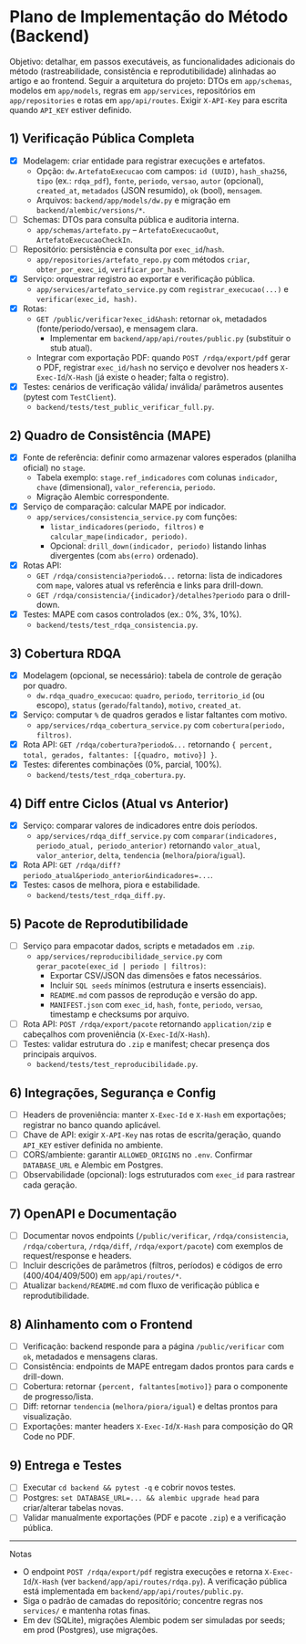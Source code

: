 # Plano de Implementação do Método (Backend)

Objetivo: detalhar, em passos executáveis, as funcionalidades adicionais do método (rastreabilidade, consistência e reprodutibilidade) alinhadas ao artigo e ao frontend. Seguir a arquitetura do projeto: DTOs em `app/schemas`, modelos em `app/models`, regras em `app/services`, repositórios em `app/repositories` e rotas em `app/api/routes`. Exigir `X-API-Key` para escrita quando `API_KEY` estiver definido.

## 1) Verificação Pública Completa
- [x] Modelagem: criar entidade para registrar execuções e artefatos.
  - Opção: `dw.ArtefatoExecucao` com campos: `id (UUID)`, `hash_sha256`, `tipo` (ex.: `rdqa_pdf`), `fonte`, `periodo`, `versao`, `autor` (opcional), `created_at`, `metadados` (JSON resumido), `ok` (bool), `mensagem`.
  - Arquivos: `backend/app/models/dw.py` e migração em `backend/alembic/versions/*`.
- [ ] Schemas: DTOs para consulta pública e auditoria interna.
  - `app/schemas/artefato.py` – `ArtefatoExecucaoOut`, `ArtefatoExecucaoCheckIn`.
- [ ] Repositório: persistência e consulta por `exec_id`/`hash`.
  - `app/repositories/artefato_repo.py` com métodos `criar`, `obter_por_exec_id`, `verificar_por_hash`.
- [x] Serviço: orquestrar registro ao exportar e verificação pública.
  - `app/services/artefato_service.py` com `registrar_execucao(...)` e `verificar(exec_id, hash)`.
- [x] Rotas:
  - `GET /public/verificar?exec_id&hash`: retornar `ok`, metadados (fonte/periodo/versao), e mensagem clara.
    - Implementar em `backend/app/api/routes/public.py` (substituir o stub atual).
  - Integrar com exportação PDF: quando `POST /rdqa/export/pdf` gerar o PDF, registrar `exec_id/hash` no serviço e devolver nos headers `X-Exec-Id`/`X-Hash` (já existe o header; falta o registro).
- [x] Testes: cenários de verificação válida/ inválida/ parâmetros ausentes (pytest com `TestClient`).
  - `backend/tests/test_public_verificar_full.py`.

## 2) Quadro de Consistência (MAPE)
- [x] Fonte de referência: definir como armazenar valores esperados (planilha oficial) no `stage`.
  - Tabela exemplo: `stage.ref_indicadores` com colunas `indicador`, `chave` (dimensional), `valor_referencia`, `periodo`.
  - Migração Alembic correspondente.
- [x] Serviço de comparação: calcular MAPE por indicador.
  - `app/services/consistencia_service.py` com funções:
    - `listar_indicadores(periodo, filtros)` e `calcular_mape(indicador, periodo)`.
    - Opcional: `drill_down(indicador, periodo)` listando linhas divergentes (com `abs(erro)` ordenado).
- [x] Rotas API:
  - `GET /rdqa/consistencia?periodo&...` retorna: lista de indicadores com `mape`, valores atual vs referência e links para drill-down.
  - `GET /rdqa/consistencia/{indicador}/detalhes?periodo` para o drill-down.
- [x] Testes: MAPE com casos controlados (ex.: 0%, 3%, 10%).
  - `backend/tests/test_rdqa_consistencia.py`.

## 3) Cobertura RDQA
- [x] Modelagem (opcional, se necessário): tabela de controle de geração por quadro.
  - `dw.rdqa_quadro_execucao`: `quadro`, `periodo`, `territorio_id` (ou escopo), `status` (`gerado`/`faltando`), `motivo`, `created_at`.
- [x] Serviço: computar `%` de quadros gerados e listar faltantes com motivo.
  - `app/services/rdqa_cobertura_service.py` com `cobertura(periodo, filtros)`.
- [x] Rota API: `GET /rdqa/cobertura?periodo&...` retornando `{ percent, total, gerados, faltantes: [{quadro, motivo}] }`.
- [x] Testes: diferentes combinações (0%, parcial, 100%).
  - `backend/tests/test_rdqa_cobertura.py`.

## 4) Diff entre Ciclos (Atual vs Anterior)
- [x] Serviço: comparar valores de indicadores entre dois períodos.
  - `app/services/rdqa_diff_service.py` com `comparar(indicadores, periodo_atual, periodo_anterior)` retornando `valor_atual`, `valor_anterior`, `delta`, `tendencia` (`melhora`/`piora`/`igual`).
- [x] Rota API: `GET /rdqa/diff?periodo_atual&periodo_anterior&indicadores=...`.
- [x] Testes: casos de melhora, piora e estabilidade.
  - `backend/tests/test_rdqa_diff.py`.

## 5) Pacote de Reprodutibilidade
- [ ] Serviço para empacotar dados, scripts e metadados em `.zip`.
  - `app/services/reproducibilidade_service.py` com `gerar_pacote(exec_id | periodo | filtros)`:
    - Exportar CSV/JSON das dimensões e fatos necessários.
    - Incluir `SQL seeds` mínimos (estrutura e inserts essenciais).
    - `README.md` com passos de reprodução e versão do app.
    - `MANIFEST.json` com `exec_id`, `hash`, `fonte`, `periodo`, `versao`, timestamp e checksums por arquivo.
- [ ] Rota API: `POST /rdqa/export/pacote` retornando `application/zip` e cabeçalhos com proveniência (`X-Exec-Id`/`X-Hash`).
- [ ] Testes: validar estrutura do `.zip` e manifest; checar presença dos principais arquivos.
  - `backend/tests/test_reproducibilidade.py`.

## 6) Integrações, Segurança e Config
- [ ] Headers de proveniência: manter `X-Exec-Id` e `X-Hash` em exportações; registrar no banco quando aplicável.
- [ ] Chave de API: exigir `X-API-Key` nas rotas de escrita/geração, quando `API_KEY` estiver definida no ambiente.
- [ ] CORS/ambiente: garantir `ALLOWED_ORIGINS` no `.env`. Confirmar `DATABASE_URL` e Alembic em Postgres.
- [ ] Observabilidade (opcional): logs estruturados com `exec_id` para rastrear cada geração.

## 7) OpenAPI e Documentação
- [ ] Documentar novos endpoints (`/public/verificar`, `/rdqa/consistencia`, `/rdqa/cobertura`, `/rdqa/diff`, `/rdqa/export/pacote`) com exemplos de request/response e headers.
- [ ] Incluir descrições de parâmetros (filtros, períodos) e códigos de erro (400/404/409/500) em `app/api/routes/*`.
- [ ] Atualizar `backend/README.md` com fluxo de verificação pública e reprodutibilidade.

## 8) Alinhamento com o Frontend
- [ ] Verificação: backend responde para a página `/public/verificar` com `ok`, metadados e mensagens claras.
- [ ] Consistência: endpoints de MAPE entregam dados prontos para cards e drill-down.
- [ ] Cobertura: retornar `{percent, faltantes[motivo]}` para o componente de progresso/lista.
- [ ] Diff: retornar `tendencia` (`melhora/piora/igual`) e deltas prontos para visualização.
- [ ] Exportações: manter headers `X-Exec-Id`/`X-Hash` para composição do QR Code no PDF.

## 9) Entrega e Testes
- [ ] Executar `cd backend && pytest -q` e cobrir novos testes.
- [ ] Postgres: `set DATABASE_URL=... && alembic upgrade head` para criar/alterar tabelas novas.
- [ ] Validar manualmente exportações (PDF e pacote `.zip`) e a verificação pública.

---

Notas
- O endpoint `POST /rdqa/export/pdf` registra execuções e retorna `X-Exec-Id`/`X-Hash` (ver `backend/app/api/routes/rdqa.py`). A verificação pública está implementada em `backend/app/api/routes/public.py`.
- Siga o padrão de camadas do repositório; concentre regras nos `services/` e mantenha rotas finas.
- Em dev (SQLite), migrações Alembic podem ser simuladas por seeds; em prod (Postgres), use migrações.
